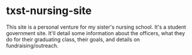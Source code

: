 # txst-nursing-site

This site is a personal venture for my sister's nursing school. It's a student government site. It'll detail some information about the officers, what they do for their graduating class, their goals, and details on fundraising/outreach. 

